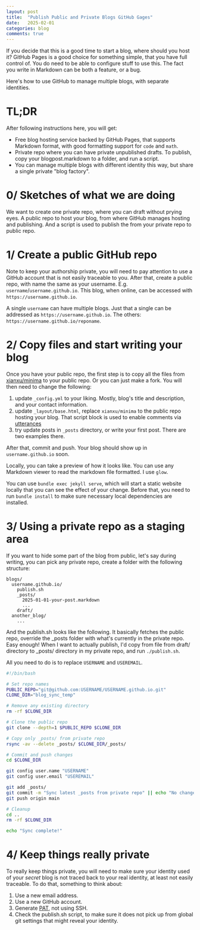 ```yaml
---
layout: post
title:  "Publish Public and Private Blogs GitHub Gages"
date:   2025-02-01
categories: blog
comments: true
---
```


If you decide that this is a good time to start a blog, where should you host it? GitHub Pages is a good choice for something simple, that you have full control of. You do need to be able to configure stuff to use this. The fact you write in Markdown can be both a feature, or a bug. 

Here's how to use GitHub to manage multiple blogs, with separate identities.

# TL;DR

After following instructions here, you will get:

* Free blog hosting service backed by GitHub Pages, that supports Markdown format, with good formatting support for `code` and `math`.
* Private repo where you can have private unpublished drafts. To publish, copy your blogpost.markdown to a folder, and run a script.
* You can manage multiple blogs with different identity this way, but share a single private "blog factory".

# 0/ Sketches of what we are doing

We want to create one private repo, where you can draft without prying eyes. A public repo to host your blog, from where GitHub manages hosting and publishing. And a script is used to publish the from your private repo to public repo.

# 1/ Create a public GitHub repo

Note to keep your authorship private, you will need to pay attention to use a GitHub account that is not easily traceable to you. After that, create a public repo, with name the same as your username. E.g. `username`/`username.github.io`. This blog, when online, can be accessed with `https://username.github.io`.

A single `username` can have multiple blogs. Just that a single can be addressed as `https://username.github.io`. The others: `https://username.github.io/reponame`.

# 2/ Copy files and start writing your blog

Once you have your public repo, the first step is to copy all the files from [xianxu/minima](https://github.com/xianxu/minima) to your public repo. Or you can just make a fork. You will then need to change the following:

1. update `_config.yml` to your liking. Mostly, blog's title and description, and your contact information.
2. update `_layout/base.html`, replace `xianxu/minima` to the public repo hosting your blog. That script block is used to enable comments via [utterances](https://utteranc.es)
3. try update posts in `_posts` directory, or write your first post. There are two examples there.

After that, commit and push. Your blog should show up in `username.github.io` soon.

Locally, you can take a preview of how it looks like. You can use any Markdown viewer to read the markdown file formatted. I use `glow`. 

You can use `bundle exec jekyll serve`, which will start a static website locally that you can see the effect of your change. Before that, you need to run `bundle install` to make sure necessary local dependencies are installed.

# 3/ Using a private repo as a staging area

If you want to hide some part of the blog from public, let's say during writing, you can pick any private repo, create a folder with the following structure:

```
blogs/
  username.github.io/
    publish.sh
    _posts/
      2025-01-01-your-post.markdown
      ...
    draft/
  another_blog/
    ...
```

And the publish.sh looks like the following. It basically fetches the public repo, override the _posts folder with what's currently in the private repo. Easy enough! When I want to actually publish, I'd copy from file from draft/ directory to _posts/ directory in my private repo, and run `./publish.sh`.

All you need to do is to replace `USERNAME` and `USEREMAIL`. 

```sh
#!/bin/bash

# Set repo names
PUBLIC_REPO="git@github.com:USERNAME/USERNAME.github.io.git"
CLONE_DIR="blog_sync_temp"

# Remove any existing directory
rm -rf $CLONE_DIR

# Clone the public repo
git clone --depth=1 $PUBLIC_REPO $CLONE_DIR

# Copy only _posts/ from private repo
rsync -av --delete _posts/ $CLONE_DIR/_posts/

# Commit and push changes
cd $CLONE_DIR

git config user.name "USERNAME"
git config user.email "USEREMAIL"

git add _posts/
git commit -m "Sync latest _posts from private repo" || echo "No changes to commit"
git push origin main

# Cleanup
cd ..
rm -rf $CLONE_DIR

echo "Sync complete!"
```

# 4/ Keep things really private

To really keep things private, you will need to make sure your identity used of your *secret* blog is not traced back to your real identity, at least not easily traceable. To do that, something to think about:

1. Use a new email address.
2. Use a new GitHub account.
3. Generate [PAT](https://docs.github.com/en/authentication/keeping-your-account-and-data-secure/managing-your-personal-access-tokens), not using SSH.
4. Check the publish.sh script, to make sure it does not pick up from global git settings that might reveal your identity. 
